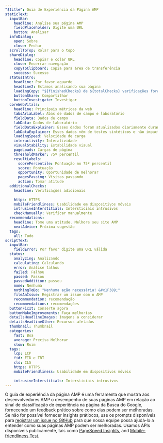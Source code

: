 ```yaml
---
"$title": Guia de Experiência da Página AMP
staticText:
  inputBar:
    headline: Analise sua página AMP
    fieldPlaceholder: Digite uma URL
    button: Analisar
  infoDialog:
    open: Sobre
    close: Fechar
  scrollToTop: Rolar para o topo
  shareDialog:
    headline: Copiar e colar URL
    close: Encerrar navegação
    copyToClipboard: Copia para área de transferência
    success: Sucesso
  statusIntro:
    headline: Por favor aguarde
    headline2: Estamos analisando sua página
    loadingCopy: "${finishedChecks} de ${totalChecks} verificações foram concluídas"
    buttonShare: Compartilhar
    buttonInvestigate: Investigar
  coreWebVitals:
    headline: Principais métricas da web
    tabsAriaLabel: Abas de dados de campo e laboratório
    fieldData: Dados de campo
    labData: Dados de laboratório
    fieldDataExplainer: Esses dados foram atualizados diariamente durante o período de 28 dias consecutivos.
    labDataExplainer: Esses dados vêm de testes sintéticos e não impactam a experiência da página.
    loadingSpeed: Velocidade de carga
    interactivity: Interatividade
    visualStability: Estabilidade visual
    pageLoads: Cargas de página
    thresholdMarker: 75º percentil
    resultLabels:
      scorePercentile: Pontuação no 75º percentil
      score: Pontuação
      opportunity: Oportunidade de melhorar
      pagesPassing: Visitas passando
      action: Tomar atitude
  additionalChecks:
    headline: Verificações adicionais
    
    https: HTTPS
    mobileFriendliness: Usabilidade em dispositivos móveis
    intrusiveInterstitials: Intersticiais intrusivos
    checkManually: Verificar manualmente
  recommendations:
    headline: Tome uma atitude. Melhore seu site AMP
    nextAdvice: Próxima sugestão
  tags:
    all: Tudo
scriptText:
  inputBar:
    fieldError: Por favor digite uma URL válida
  status:
    analyzing: Analizando
    calculating: Calculando
    error: Análise falhou
    failed: Falhou
    passed: Passou
    passedAddition: passou
    none: Nenhuma
    nothingToDo: "Nenhuma ação necessária! &#x1F389;"
    fileAnIssue: Registrar um issue com o AMP
    recommendation: recomendação
    recommendations: recomendações
  buttonFixIt: Conserte agora
  buttonMakeImprovements: Faça melhorias
  detailsHeadlineImages: Imagens a considerar
  detailsHeadlineOther: Recursos afetados
  thumbnail: Thumbnail
  categories:
    fast: Boa
    average: Precisa Melhorar
    slow: Ruim
  tags:
    lcp: LCP
    fid: FID e TBT
    cls: CLS
    https: HTTPS
    mobileFriendliness: Usabilidade em dispositivos móveis
    
    intrusiveInterstitials: Intersticiais intrusivos
---
```


O guia de experiência da página AMP é uma ferramenta que mostra aos desenvolvedores AMP o desempenho de suas páginas AMP em relação ao sinal de classificação de experiência na página da Busca do Google, fornecendo um feedback prático sobre como elas podem ser melhoradas. Se não for possível fornecer insights prátiocos, use os prompts disponíveis para [registrar um issue no GitHub](https://github.com/ampproject/amphtml/issues/new?assignees=&labels=Type:+Page+experience&template=page-experience.md&title=Page+experience+issue) para que nossa equipe possa ajudá-lo a entender como suas páginas AMP podem ser melhoradas. Usamos APIs disponíveis publicamente, tais como [PageSpeed Insights](https://developers.google.com/speed/pagespeed/insights/?hl=pt_BR), and [Mobile-friendliness Test](https://search.google.com/test/mobile-friendly?hl=pt_BR).
